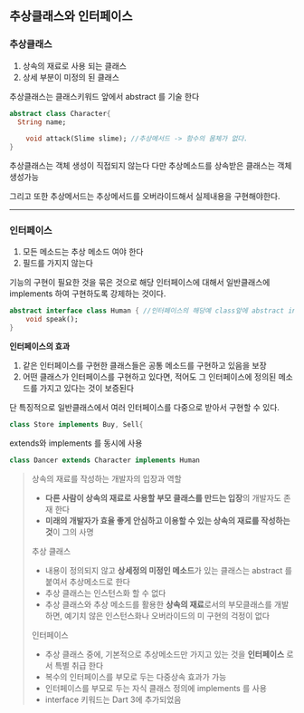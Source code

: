 ## 추상클래스와 인터페이스

### 추상클래스

1. 상속의 재료로 사용 되는 클래스  
2. 상세 부분이 미정의 된 클래스

추상클래스는 클래스키워드 앞에서 abstract 를 기술 한다

```dart
abstract class Character{
  String name;
  
	void attack(Slime slime); //추상메서드 -> 함수의 몸체가 없다.
}
```

추상클래스는 객체 생성이 직접되지 않는다 다만 추상메소드를 상속받은 클래스는 객체 생성가능

그리고 또한 추상메서드는 추상메서드를 오버라이드해서  실제내용을 구현해야한다.

---

### 인터페이스

1. 모든 메소드는 추상 메소드 여야 한다
2. 필드를 가지지 않는다

기능의 구현이 필요한 것을 묶은 것으로 해당 인터페이스에 대해서 일반클래스에 implements 하여 구현하도록 강제하는 것이다.

```dart
abstract interface class Human { //인터페이스의 해당예 class앞에 abstract interface 붙임
	void speak();
}
```

**인터페이스의 효과** 

1. 같은 인터페이스를 구현한 클래스들은 공통 메소드를 구현하고 있음을 보장
2. 어떤 클래스가 인터페이스를 구현하고 있다면, 적어도 그 인터페이스에 정의된 메소드를 가지고 있다는 것이 보증된다

 단 특징적으로 일반클래스에서 여러 인터페이스를 다중으로 받아서  구현할 수 있다.

```dart
class Store implements Buy, Sell{
```

extends와 implements 를 동시에 사용

```dart
class Dancer extends Character implements Human
```

> 
> 
> 
> 상속의 재료를 작성하는 개발자의 입장과 역할
> 
> - **다른 사람이 상속의 재료로 사용할 부모 클래스를 만드는 입장**의 개발자도 존재 한다
> - **미래의 개발자가 효율 좋게 안심하고 이용할 수 있는 상속의 재료를 작성하는 것**이 그의 사명
> 
> 추상 클래스
> 
> - 내용이 정의되지 않고 **상세정의 미정인 메소드**가 있는 클래스는 abstract 를 붙여서 추상메소드로 한다
> - 추상 클래스는 인스턴스화 할 수 없다
> - 추상 클래스와 추상 메소드를 활용한 **상속의 재료**로서의 부모클래스를 개발하면, 예기치 않은 인스턴스화나 오버라이드의 미 구현의 걱정이 없다
> 
> 인터페이스
> 
> - 추상 클래스 중에, 기본적으로 추상메소드만 가지고 있는 것을 **인터페이스** 로서 특별 취급 한다
> - 복수의 인터페이스를 부모로 두는 다중상속 효과가 가능
> - 인터페이스를 부모로 두는 자식 클래스 정의에 implements 를 사용
> - interface 키워드는 Dart 3에 추가되었음
